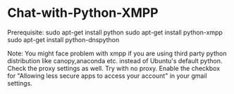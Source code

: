 # Chat-with-Python-XMPP

Prerequisite:
sudo apt-get install python
sudo apt-get install python-xmpp
sudo apt-get install python-dnspython

Note: You might face problem with xmpp if you are using third party python distribution like canopy,anaconda etc. instead of Ubuntu's default python. Check the proxy settings as well. Try with no proxy. Enable the checkbox for "Allowing less secure apps to access your account" in your gmail settings.


